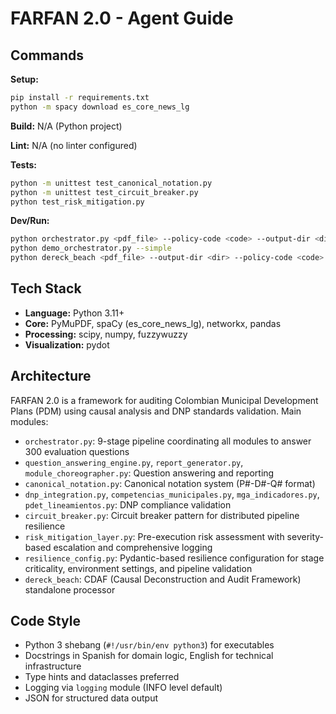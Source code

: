 # FARFAN 2.0 - Agent Guide

## Commands

**Setup:**  
```bash
pip install -r requirements.txt
python -m spacy download es_core_news_lg
```

**Build:** N/A (Python project)

**Lint:** N/A (no linter configured)

**Tests:**  
```bash
python -m unittest test_canonical_notation.py
python -m unittest test_circuit_breaker.py
python test_risk_mitigation.py
```

**Dev/Run:**  
```bash
python orchestrator.py <pdf_file> --policy-code <code> --output-dir <dir> [--pdet]
python demo_orchestrator.py --simple
python dereck_beach <pdf_file> --output-dir <dir> --policy-code <code> [--pdet]
```

## Tech Stack

- **Language:** Python 3.11+
- **Core:** PyMuPDF, spaCy (es_core_news_lg), networkx, pandas
- **Processing:** scipy, numpy, fuzzywuzzy
- **Visualization:** pydot

## Architecture

FARFAN 2.0 is a framework for auditing Colombian Municipal Development Plans (PDM) using causal analysis and DNP standards validation. Main modules:
- `orchestrator.py`: 9-stage pipeline coordinating all modules to answer 300 evaluation questions
- `question_answering_engine.py`, `report_generator.py`, `module_choreographer.py`: Question answering and reporting
- `canonical_notation.py`: Canonical notation system (P#-D#-Q# format)
- `dnp_integration.py`, `competencias_municipales.py`, `mga_indicadores.py`, `pdet_lineamientos.py`: DNP compliance validation
- `circuit_breaker.py`: Circuit breaker pattern for distributed pipeline resilience
- `risk_mitigation_layer.py`: Pre-execution risk assessment with severity-based escalation and comprehensive logging
- `resilience_config.py`: Pydantic-based resilience configuration for stage criticality, environment settings, and pipeline validation
- `dereck_beach`: CDAF (Causal Deconstruction and Audit Framework) standalone processor

## Code Style

- Python 3 shebang (`#!/usr/bin/env python3`) for executables
- Docstrings in Spanish for domain logic, English for technical infrastructure
- Type hints and dataclasses preferred
- Logging via `logging` module (INFO level default)
- JSON for structured data output
